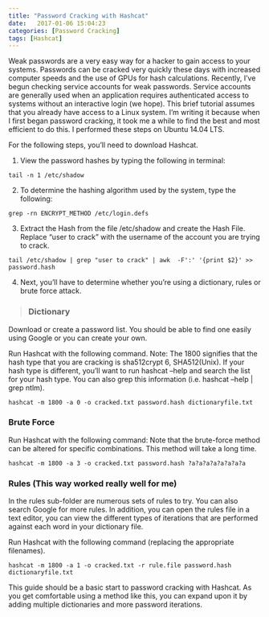 ```yaml
---
title: "Password Cracking with Hashcat"
date:   2017-01-06 15:04:23
categories: [Password Cracking]
tags: [Hashcat]
---
```


Weak passwords are a very easy way for a hacker to gain access to your systems.  Passwords can be cracked very quickly these days with increased computer speeds and the use of GPUs for hash calculations.  Recently, I’ve begun checking service accounts for weak passwords.  Service accounts are generally used when an application requires authenticated access to systems without an interactive login (we hope).  This brief tutorial assumes that you already have access to a Linux system.  I’m writing it because when I first began password cracking, it took me a while to find the best and most efficient to do this. I performed these steps on Ubuntu 14.04 LTS.

For the following steps, you’ll need to download Hashcat.

1. View the password hashes by typing the following in terminal:

`tail -n 1 /etc/shadow`

2. To determine the hashing algorithm used by the system, type the following:

`grep -rn ENCRYPT_METHOD /etc/login.defs`

3. Extract the Hash from the file /etc/shadow and create the Hash File. Replace “user to crack” with the username of the account you are trying to crack.

`tail /etc/shadow | grep "user to crack" | awk  -F':' '{print $2}' >> password.hash`

4. Next, you’ll have to determine whether you’re using a dictionary, rules or brute force attack.

> ### Dictionary

Download or create a password list. You should be able to find one easily using Google or you can create your own.

Run Hashcat with the following command.  Note: The 1800 signifies that the hash type that you are cracking is sha512crypt $6$, SHA512(Unix).  If your hash type is different, you’ll want to run hashcat –help and search the list for your hash type.  You can also grep this information (i.e. hashcat –help \| grep ntlm).

`hashcat -m 1800 -a 0 -o cracked.txt password.hash dictionaryfile.txt`

### Brute Force

Run Hashcat with the following command: Note that the brute-force method can be altered for specific combinations.  This method will take a long time.

`hashcat -m 1800 -a 3 -o cracked.txt password.hash ?a?a?a?a?a?a?a?a`

### Rules (This way worked really well for me)

In the rules sub-folder are numerous sets of rules to try.  You can also search Google for more rules.  In addition, you can open the rules file in a text editor, you can view the different types of iterations that are performed against each word in your dictionary file.

Run Hashcat with the following command (replacing the appropriate filenames).

`hashcat -m 1800 -a 1 -o cracked.txt -r rule.file password.hash dictionaryfile.txt`

This guide should be a basic start to password cracking with Hashcat.  As you get comfortable using a method like this, you can expand upon it by adding multiple dictionaries and more password iterations.